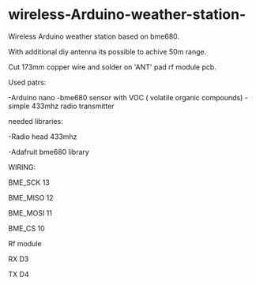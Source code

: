 # wireless-Arduino-weather-station-
Wireless Arduino weather station based on bme680.

With additional diy antenna its possible to achive 50m range.

Cut 173mm copper wire and solder on 'ANT' pad rf module pcb.

Used patrs:

-Arduino nano
-bme680 sensor with VOC ( volatile organic compounds)
-simple 433mhz radio transmitter


needed libraries:

-Radio head 433mhz

-Adafruit bme680 library


WIRING:

BME_SCK 13

BME_MISO 12

BME_MOSI 11

BME_CS 10

Rf module

RX D3

TX D4
